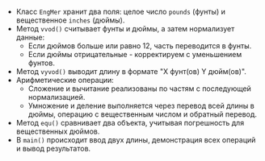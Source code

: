 - Класс `EngMer` хранит два поля: целое число `pounds` (фунты) и вещественное `inches` (дюймы).
- Метод `vvod()` считывает фунты и дюймы, а затем нормализует данные:
   - Если дюймов больше или равно 12, часть переводится в фунты.
   - Если дюймы отрицательные - корректируем с уменьшением фунтов.
- Метод `vyvod()` выводит длину в формате "X фунт(ов) Y дюйм(ов)".
- Арифметические операции:
   - Сложение и вычитание реализованы по частям с последующей нормализацией.
   - Умножение и деление выполняется через перевод всей длины в дюймы, операцию с вещественным числом и обратный перевод.
- Метод `equ()` сравнивает два объекта, учитывая погрешность для вещественных дюймов.
- В `main()` происходит ввод двух длины, демонстрация всех операций и вывод результатов.